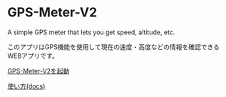 # GPS-Meter-V2
A simple GPS meter that lets you get speed, altitude, etc.

このアプリはGPS機能を使用して現在の速度・高度などの情報を確認できるWEBアプリです。

[GPS-Meter-V2を起動](https://ii268.github.io/GPS-Meter-V2/)

[使い方(docs)](https://ii268.github.io/GPS-Meter-V2/help/)
